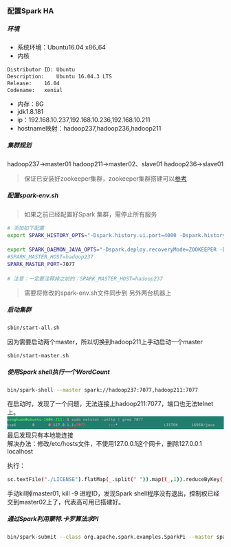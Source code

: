 ### 配置Spark HA

##### 环境
- 系统环境：Ubuntu16.04 x86_64
- 内核
```
Distributor ID:	Ubuntu
Description:	Ubuntu 16.04.3 LTS
Release:	16.04
Codename:	xenial
```
- 内存：8G
- jdk1.8.181
- ip：192.168.10.237,192.168.10.236,192.168.10.211
- hostname映射：hadoop237,hadoop236,hadoop211

##### 集群规划
hadoop237->master01
hadoop211->master02、slave01
hadoop236->slave01

> 保证已安装好zookeeper集群，zookeeper集群搭建可以[参考](../../zookeeper/zookeeper集群安装.md)

##### 配置spark-env.sh
> 如果之前已经配置好Spark 集群，需停止所有服务

```sh
# 添加如下配置
export SPARK_HISTORY_OPTS="-Dspark.history.ui.port=4000 -Dspark.history.retainedApplications=3 -Dspark.history.fs.logDirectory=hdfs://hadoop237:9000/directory"

export SPARK_DAEMON_JAVA_OPTS="-Dspark.deploy.recoveryMode=ZOOKEEPER -Dspark.deploy.zookeeper.url=hadoop237:2181,hadoop211:2181,hadoop236:2181 -Dspark.deploy.zookeeper.dir=/spark"
#SPARK_MASTER_HOST=hadoop237
SPARK_MASTER_PORT=7077

# 注意：一定要注释掉之前的：SPARK_MASTER_HOST=hadoop237
```
> 需要将修改的spark-env.sh文件同步到 另外两台机器上

##### 启动集群
```sh
sbin/start-all.sh
```
因为需要启动两个master，所以切换到hadoop211上手动启动一个master
```sh
sbin/start-master.sh
```
##### 使用Spark shell执行一个WordCount
```sh
bin/spark-shell --master spark://hadoop237:7077,hadoop211:7077
```
在启动时，发现了一个问题，无法连接上hadoop211:7077，端口也无法telnet上。
![image](../../img/spark.jpg)
最后发现只有本地能连接<br>
解决办法：修改/etc/hosts文件，不使用127.0.0.1这个网卡，删除127.0.0.1  localhost

执行：
```sh
sc.textFile("./LICENSE").flatMap(_.split(" ")).map((_,1)).reduceByKey(_+_).collect
```
手动kill掉master01, kill -9 进程ID，发现Spark shell程序没有退出，控制权已经交到master02上了，代表高可用已搭建好。

##### 通过Spark利用蒙特.卡罗算法求PI
```sh
bin/spark-submit --class org.apache.spark.examples.SparkPi --master spark://hadoop237:7077,hadoop211:7077 --executor-memory 1G --total-executor-cores 2 examples/jars/spark-examples_2.11-2.1.1.jar 100
```
